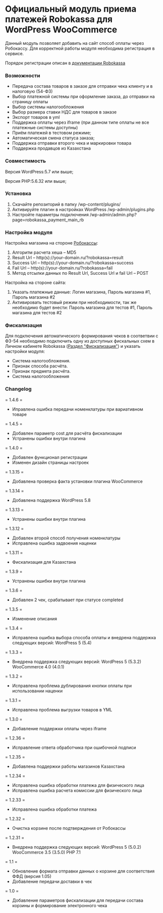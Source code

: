 # Официальный модуль приема платежей Robokassa для WordPress WooCommerce
Данный модуль позволяет добавить на сайт способ оплаты через Робокассу. 
Для корректной работы модуля необходима регистрация в сервисе.

Порядок регистрации описан в [документации Robokassa](https://docs.robokassa.ru/#7844)

### Возможности
* Передача состава товаров в заказе для отправки чека клиенту и в налоговую (54-ФЗ)
* Выбор платежной системы при оформление заказа, до отправки на страницу оплаты
* Выбор системы налогообложения
* Выбор размера ставки НДС для товаров в заказе
* Экспорт товаров в yml
* Поддержка оплаты через iframe (при данном типе оплаты не все платежные системы доступны)
* Приём платежей в тестовом режиме;
* Автоматическая смена статуса заказа;
* Поддержка отправки второго чека и маркировки товара
* Поддержка продавцов из Казахстана

### Совместимость
Версия WordPress:5.7 или выше;

Версия PHP:5.6.32 или выше;

### Установка

1. Скачайте репозиторий в папку /wp-content/plugins/
2. Активируйте плагин в настройках WordPress /wp-admin/plugins.php
3. Настройте параметры подключения /wp-admin/admin.php?page=robokassa_payment_main_rb

### Настройка модуля

Настройка магазина на стороне [Робокассы](http://partner.robokassa.ru/):
1. Алгоритм расчета хеша – MD5
1. Result Url – http(s)://your-domain.ru/?robokassa=result
1. Success Url – http(s)://your-domain.ru/?robokassa=success
1. Fail Url – http(s)://your-domain.ru/?robokassa=fail
1. Метод отсылки данных по Result Url, Success Url и fail Url  – POST

Настройка на стороне сайта:
1. Указать платежные данные: Логин магазина, Пароль магазина #1, Пароль магазина #2
1. Активировать тестовый режим при необходимости, так же необходимо будет внести: Пароль магазина для тестов #1, Пароль магазина для тестов #2

### Фискализация

Для подключения автоматического формирования чеков в соответвии с ФЗ-54 необходимо подключить одну из доступных фискальных схем в Личном кабинете Robokassa ([Раздел "Фискализация"](https://partner.robokassa.ru/Fiscalization)) и указать настройки модуля:

* Система налогообложения.
* Признак способа расчёта.
* Признак предмета расчёта.
* Система налогообложения

### Changelog

= 1.4.6 =
* Иправлена ошибка передачи номенклатуры при вариативном товаре

= 1.4.5 =
* Добавлен параметр cost для расчёта фискализации
* Устранены ошибки внутри плагина

= 1.4.0 =
* Добавлен функционал регистрации
* Изменен дизайн страницы настроек

= 1.3.15 =
* Добавлена проверка факта установки плагина WooCommerce

= 1.3.14 =
* Добавлена поддержка WordPress 5.8

= 1.3.13 =
* Устранены ошибки внутри плагина

= 1.3.12 =
* Добавлен второй способ получения номенклатуры
* Исправлена ошибка задвоения наценки

= 1.3.11 =
* Фискализация для Казахстана

= 1.3.9 =
* Устранены ошибки внутри плагина

= 1.3.6 =
* Добавлен 2 чек, срабатывает при статусе completed

= 1.3.5 =
* Изменение описания

= 1.3.4 =
* Исправлена ошибка выбора способа оплаты и внедрена поддержка следующих версий:
	WordPress 5 (5.4)

= 1.3.3 =
* Внедрена поддержка следующих версий:
	WordPress 5 (5.3.2)
	WooCommerce 4.0 (4.0.1)
	
= 1.3.2 =
* Исправлена проблема дублирования кнопки оплаты при использовании наценки

= 1.3.1 =
* Исправлена проблема выгрузки товаров в YML

= 1.3.0 =
* Добавление поддержки оплаты через iframe

= 1.2.36 =
* Исправление ответа обработчика при ошибочной подписи

= 1.2.35 =
* Добавлена поддержки работы магазинов Казахстана

= 1.2.34 =
* Исправлена ошибка обработки платежа для физического лица
* Исправлена ошибка расчета комиссии для физического лица

= 1.2.33 =
* Исправлена ошибка обработки платежа

= 1.2.32 =
* Очистка корзине после подтверждения от Робокассы

= 1.2.31 =
* Внедрена поддержка следующих версий:
	WordPress 5 (5.0.2)
	WooCommerce 3.5 (3.5.0)
	PHP 7.1

= 1.1 =
* Обновление формата отправки данных о корзине для соответствия ФФД (версия 1.05)
* Добавление передачи доставки в чек

= 1.0 =
* Добавление параметров фискализации для передачи состава корзины и формирование электронного чека

